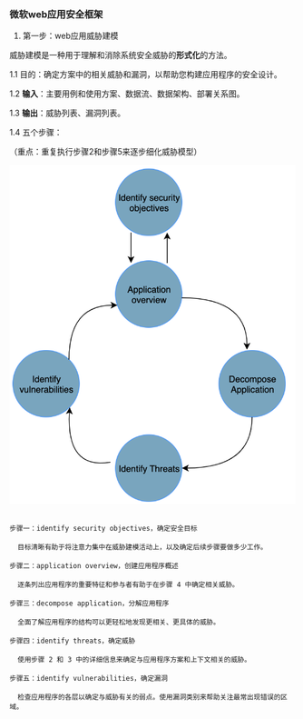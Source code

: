 
### 微软web应用安全框架

1. 第一步：web应用威胁建模

威胁建模是一种用于理解和消除系统安全威胁的**形式化**的方法。

1.1 目的：确定方案中的相关威胁和漏洞，以帮助您构建应用程序的安全设计。

1.2 **输入**：主要用例和使用方案、数据流、数据架构、部署关系图。

1.3 **输出**：威胁列表、漏洞列表。

1.4 五个步骤：

（重点：重复执行步骤2和步骤5来逐步细化威胁模型）

![](https://github.com/hoanFir/blogs/blob/master/Web%E5%AE%89%E5%85%A8/images/%E5%B1%8F%E5%B9%95%E5%BF%AB%E7%85%A7%202019-11-23%20%E4%B8%8B%E5%8D%883.42.26.png?raw=true)

```

步骤一：identify security objectives，确定安全目标

  目标清晰有助于将注意力集中在威胁建模活动上，以及确定后续步骤要做多少工作。  

步骤二：application overview，创建应用程序概述

  逐条列出应用程序的重要特征和参与者有助于在步骤 4 中确定相关威胁。 

步骤三：decompose application，分解应用程序

  全面了解应用程序的结构可以更轻松地发现更相关、更具体的威胁。 

步骤四：identify threats，确定威胁

  使用步骤 2 和 3 中的详细信息来确定与应用程序方案和上下文相关的威胁。 

步骤五：identify vulnerabilities，确定漏洞

  检查应用程序的各层以确定与威胁有关的弱点。使用漏洞类别来帮助关注最常出现错误的区域。 

```
